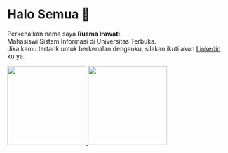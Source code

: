 # Halo Semua 👋

Perkenalkan nama saya **Rusma Irawati**.\
Mahasiswi Sistem Informasi di Universitas Terbuka.\
Jika kamu tertarik untuk berkenalan denganku, silakan ikuti akun [Linkedin](https://www.linkedin.com/mwlite/in/rusma-irawati-18160414a/) ku ya.

<p align="left">
<a href="https://github.com/rsmshall">
  <img height="180em" src="https://github-readme-stats-eight-theta.vercel.app/api?username=gilangadhan&show_icons=true&theme=algolia&include_all_commits=true&count_private=true"/>
  <img height="180em" src="https://github-readme-stats-eight-theta.vercel.app/api/top-langs/?username=gilangadhan&layout=compact&langs_count=8&theme=algolia"/>
</a>
</p>


<!--
**rsmshall/rsmshall** is a ✨ _special_ ✨ repository because its `README.md` (this file) appears on your GitHub profile.

Here are some ideas to get you started:

- 🔭 I’m currently working on ...
- 🌱 I’m currently learning ...
- 👯 I’m looking to collaborate on ...
- 🤔 I’m looking for help with ...
- 💬 Ask me about ...
- 📫 How to reach me: ...
- 😄 Pronouns: ...
- ⚡ Fun fact: ...
-->
